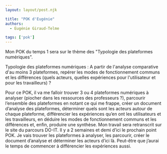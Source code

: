 ```yaml
---
layout: layout/post.njk

title: "POK d'Eugénie"
authors:
  - Eugénie Giraud-Telme

tags: ['pok']
---
```

<!-- début résumé -->

Mon POK du temps 1 sera sur le thème des "Typologie des plateformes numériques".

<!-- fin résumé -->
Typologie des plateformes numériques : A partir de l'analyse comparative d'au moins 3 plateformes, repérer les modes de fonctionnement communs et les différences (quels acteurs, quelles expériences pour l'utilisateur et pour les travailleurs) ?

Pour ce POK, il va me falloir trouver 3 ou 4 plateformes numériques à analyser (piocher dans les ressources des professeurs ?), parcourir l’ensemble des plateformes en notant ce qui me frappe, créer un document d’analyse des plateformes, déterminer quels sont les acteurs autour de chaque plateforme, différencier les expériences qu’en ont les utilisateurs et les travailleurs, en déduire les modes de fonctionnement communs et les différences et, enfin, produire une synthèse. Mon travail sera retranscrit sur le site du parcours DO-IT.
Il y a 2 semaines et demi d’ici le prochain point POK. Je vais trouver les plateformes à analyser, les parcourir, créer le document d’analyse et déterminer les acteurs d’ici là. Peut-être que j’aurai le temps de commencer à différencier les expériences aussi.
